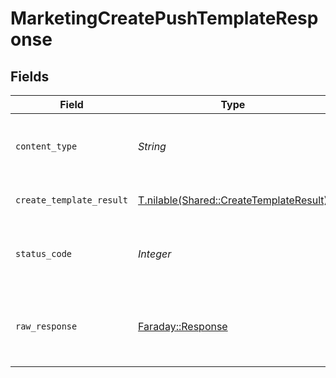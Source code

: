 # MarketingCreatePushTemplateResponse


## Fields

| Field                                                                                  | Type                                                                                   | Required                                                                               | Description                                                                            |
| -------------------------------------------------------------------------------------- | -------------------------------------------------------------------------------------- | -------------------------------------------------------------------------------------- | -------------------------------------------------------------------------------------- |
| `content_type`                                                                         | *String*                                                                               | :heavy_check_mark:                                                                     | HTTP response content type for this operation                                          |
| `create_template_result`                                                               | [T.nilable(Shared::CreateTemplateResult)](../../models/shared/createtemplateresult.md) | :heavy_minus_sign:                                                                     | Record created successfully.                                                           |
| `status_code`                                                                          | *Integer*                                                                              | :heavy_check_mark:                                                                     | HTTP response status code for this operation                                           |
| `raw_response`                                                                         | [Faraday::Response](https://www.rubydoc.info/gems/faraday/Faraday/Response)            | :heavy_check_mark:                                                                     | Raw HTTP response; suitable for custom response parsing                                |